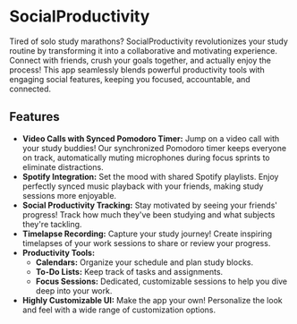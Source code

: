 # SocialProductivity

Tired of solo study marathons? SocialProductivity revolutionizes your study routine by transforming it into a collaborative and motivating experience. Connect with friends, crush your goals together, and actually enjoy the process! This app seamlessly blends powerful productivity tools with engaging social features, keeping you focused, accountable, and connected.

## Features

*   **Video Calls with Synced Pomodoro Timer:** Jump on a video call with your study buddies! Our synchronized Pomodoro timer keeps everyone on track, automatically muting microphones during focus sprints to eliminate distractions.
*   **Spotify Integration:** Set the mood with shared Spotify playlists. Enjoy perfectly synced music playback with your friends, making study sessions more enjoyable.
*   **Social Productivity Tracking:** Stay motivated by seeing your friends' progress! Track how much they've been studying and what subjects they're tackling.
*   **Timelapse Recording:** Capture your study journey! Create inspiring timelapses of your work sessions to share or review your progress.
*   **Productivity Tools:**
    *   **Calendars:** Organize your schedule and plan study blocks.
    *   **To-Do Lists:** Keep track of tasks and assignments.
    *   **Focus Sessions:** Dedicated, customizable sessions to help you dive deep into your work.
*   **Highly Customizable UI:** Make the app your own! Personalize the look and feel with a wide range of customization options.
